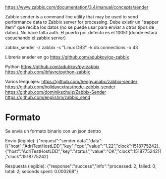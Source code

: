 https://www.zabbix.com/documentation/3.4/manual/concepts/sender

Zabbix sender is a command line utility that may be used to send performance data to Zabbix server for processing.
Debe existir un "trapper item" que reciba los datos (no se puede usar para enviar a otros tipos de datos).
No hace falta auth.
El puerto por defecto es el 10051 (donde estará escuchando el zabbix server)

zabbix_sender -z zabbix -s "Linux DB3" -k db.connections -o 43


Libreria sneder en go
https://github.com/adubkov/go-zabbix

Python
https://github.com/adubkov/py-zabbix
https://github.com/jbfavre/python-zabbix

Varios lenguajes:
https://github.com/hengyunabc/zabbix-sender
https://github.com/holidayextras/node-zabbix-sender
https://github.com/dominikschulz/Zabbix-Sender
https://github.com/englishm/zabbix_send


# Formato
Se envia un formato binario con un json dentro

Envio (legible):
{"request":"sender data","data":[{"host":"AdriTestHostLDD","key":"cpu","value":"1.22","clock":1518775242},{"host":"AdriTestHostLDD","key":"status","value":"OK","clock":1518775242}],"clock":1518775242}

Respuesta (legible):
{"response":"success","info":"processed: 2; failed: 0; total: 2; seconds spent: 0.000268"}
